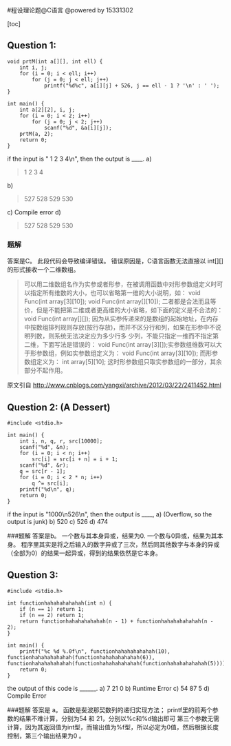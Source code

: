 #程设理论题@C语言
@powered by 15331302

[toc]
## Question 1:
    
    void prtM(int a[][], int ell) {
        int i, j;
        for (i = 0; i < ell; i++)
            for (j = 0; j < ell; j++)
                printf("%d%c", a[i][j] + 526, j == ell - 1 ? '\n' : ' ');
    }

    int main() {
        int a[2][2], i, j;
        for (i = 0; i < 2; i++)
            for (j = 0; j < 2; j++)
                scanf("%d", &a[i][j]);
        prtM(a, 2);
        return 0;
    }


if the input is " 1 2 3 4\n", then the output is ____.
 a)
 > 1 2
 > 3 4

b)
> 527 528 529 530

 c) Compile error
 d)
 > 527 528
 > 529 530

### 题解
答案是C。
此段代码会导致编译错误。
错误原因是，C语言函数无法直接以 int[][]的形式接收一个二维数组。
>可以用二维数组名作为实参或者形参，在被调用函数中对形参数组定义时可以指定所有维数的大小，也可以省略第一维的大小说明，如： 
>void Func(int array[3][10]); 
void Func(int array[][10]); 
二者都是合法而且等价，但是不能把第二维或者更高维的大小省略，如下面的定义是不合法的： 
void Func(int array[][]); 
因为从实参传递来的是数组的起始地址，在内存中按数组排列规则存放(按行存放)，而并不区分行和列，如果在形参中不说明列数，则系统无法决定应为多少行多 少列，不能只指定一维而不指定第二维，下面写法是错误的： 
void Func(int array[3][]);实参数组维数可以大于形参数组，例如实参数组定义为： 
void Func(int array[3][10]); 
而形参数组定义为： 
int array[5][10]; 
这时形参数组只取实参数组的一部分，其余部分不起作用。 

原文引自
http://www.cnblogs.com/yangxi/archive/2012/03/22/2411452.html

## Question 2: (A Dessert)

    #include <stdio.h>

    int main() {
        int i, n, q, r, src[10000];
        scanf("%d", &n);
        for (i = 0; i < n; i++)
            src[i] = src[i + n] = i + 1;
        scanf("%d", &r);
        q = src[r - 1];
        for (i = 0; i < 2 * n; i++)
            q ^= src[i];
        printf("%d\n", q);
        return 0;
    }

if the input is "1000\n526\n", then the output is ____,
    a) (Overflow, so the output is junk)
    b) 520
    c) 526
    d) 474

###题解
答案是b。
一个数与其本身异或，结果为0.
一个数与0异或，结果为其本身。
程序里其实是将之后输入的数字异或了三次，然后同其他数字与本身的异或（全部为0）的结果一起异或，得到的结果依然是它本身。

## Question 3:


    #include <stdio.h>

    int functionhahahahahahah(int n) {
        if (n == 1) return 1;
        if (n == 2) return 1;
        return functionhahahahahahah(n - 1) + functionhahahahahahah(n - 2);
    }

    int main() {
        printf("%c %d %.0f\n", functionhahahahahahah(10), functionhahahahahahah(functionhahahahahahah(6)), functionhahahahahahah(functionhahahahahahah(functionhahahahahahah(5))));
        return 0;
    }

the output of this code is ______.
    a) 7 21 0
    b) Runtime Error
    c) 54 87 5
    d) Compile Error

###题解
答案是 a。
函数是斐波那契数列的递归实现方法；
printf里的前两个参数的结果不难计算，分别为54 和 21，分别以%c和%d输出即可
第三个参数无需计算，因为其返回值为int型，而输出值为%f型，所以必定为0值，然后根据长度控制，第三个输出结果为0 。